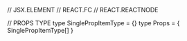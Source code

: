 // JSX.ELEMENT
// REACT.FC
// REACT.REACTNODE

<!-- ________________________________________________________________________________________________________________________________________________________________ -->

// PROPS TYPE
type SinglePropItemType = {}
type Props = { SinglePropItemType[] }

<!-- ________________________________________________________________________________________________________________________________________________________________ -->
